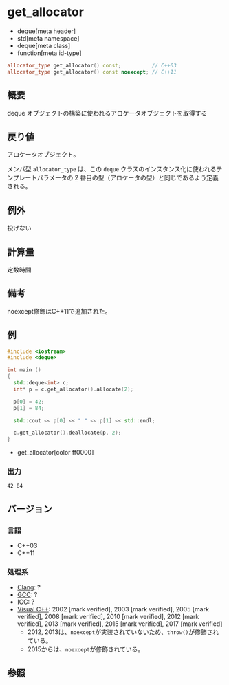 # get_allocator
* deque[meta header]
* std[meta namespace]
* deque[meta class]
* function[meta id-type]

```cpp
allocator_type get_allocator() const;          // C++03
allocator_type get_allocator() const noexcept; // C++11
```

## 概要
deque オブジェクトの構築に使われるアロケータオブジェクトを取得する


## 戻り値
アロケータオブジェクト。

メンバ型 `allocator_type` は、この `deque` クラスのインスタンス化に使われるテンプレートパラメータの 2 番目の型（アロケータの型）と同じであるよう定義される。


## 例外
投げない


## 計算量
定数時間


## 備考
noexcept修飾はC++11で追加された。


## 例
```cpp example
#include <iostream>
#include <deque>

int main ()
{
  std::deque<int> c;
  int* p = c.get_allocator().allocate(2);

  p[0] = 42;
  p[1] = 84;

  std::cout << p[0] << " " << p[1] << std::endl;

  c.get_allocator().deallocate(p, 2);
}
```
* get_allocator[color ff0000]

### 出力
```
42 84
```

## バージョン
### 言語
- C++03
- C++11

### 処理系
- [Clang](/implementation.md#clang): ?
- [GCC](/implementation.md#gcc): ?
- [ICC](/implementation.md#icc): ?
- [Visual C++](/implementation.md#visual_cpp): 2002 [mark verified], 2003 [mark verified], 2005 [mark verified], 2008 [mark verified], 2010 [mark verified], 2012 [mark verified], 2013 [mark verified], 2015 [mark verified], 2017 [mark verified]
	- 2012, 2013は、`noexcept`が実装されていないため、`throw()`が修飾されている。
	- 2015からは、`noexcept`が修飾されている。

## 参照


